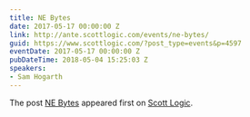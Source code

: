 ```yaml
---
title: NE Bytes
date: 2017-05-17 00:00:00 Z
link: http://ante.scottlogic.com/events/ne-bytes/
guid: https://www.scottlogic.com/?post_type=events&p=4597
eventDate: 2017-05-17 00:00:00 Z
pubDateTime: 2018-05-04 15:25:03 Z
speakers:
- Sam Hogarth
---
```


<p>The post <a rel="nofollow" href="http://ante.scottlogic.com/events/ne-bytes/">NE Bytes</a> appeared first on <a rel="nofollow" href="http://ante.scottlogic.com">Scott Logic</a>.</p>